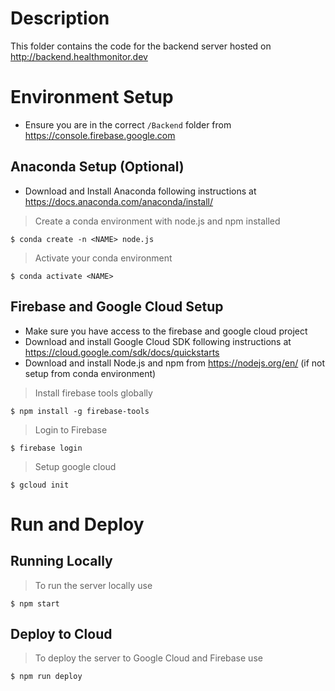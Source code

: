 # Description
This folder contains the code for the backend server hosted on http://backend.healthmonitor.dev

# Environment Setup
- Ensure you are in the correct `/Backend` folder from https://console.firebase.google.com

## Anaconda Setup (Optional)
- Download and Install Anaconda following instructions at https://docs.anaconda.com/anaconda/install/
> Create a conda environment with node.js and npm installed
```shell
$ conda create -n <NAME> node.js
```
> Activate your conda environment
```shell
$ conda activate <NAME>
```

## Firebase and Google Cloud Setup
- Make sure you have access to the firebase and google cloud project
- Download and install Google Cloud SDK following instructions at https://cloud.google.com/sdk/docs/quickstarts
- Download and install Node.js and npm from https://nodejs.org/en/ (if not setup from conda environment)
> Install firebase tools globally
```shell
$ npm install -g firebase-tools
```
> Login to Firebase 
```shell
$ firebase login
```
> Setup google cloud 
```shell
$ gcloud init
```

# Run and Deploy
## Running Locally
> To run the server locally use
```shell
$ npm start
```

## Deploy to Cloud
> To deploy the server to Google Cloud and Firebase use
```shell
$ npm run deploy
```
